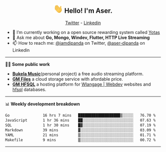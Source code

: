 <h2 align="center"> <img src="https://github.com/gabriel-TheCode/gabriel-TheCode/blob/master/gifs/Hi.gif" width="30px"> Hello! I'm Aser.</h2>
<p align="center">
  <a href="https://twitter.com/iamdipanda">Twitter</a> - 
  <a href="https://www.linkedin.com/in/aser-dipanda/">Linkedin</a>
</p>


- 🔭 I’m currently working on a open source rewarding system called [Yotas](https://github.com/osscameroon/yotas)
- 💬 Ask me about **Go, Mongo, Windev, Flutter, HTTP Live Streaming**
- 📫 How to reach me: [@iamdipanda](https://twitter.com/iamdipanda) on Twitter, [@aser-dipanda](https://www.linkedin.com/in/aser-dipanda/) on Linkedin

-------

👨‍💻 **Some public work**

- **[Bukela Music](https://music.bukela.co)**(personal project) a free audio streaming platform. 
- **[GM Files](https://gamesmania.io)** a cloud storage service with afordable price.
- **[GM HFSQL](https://gamesmania.io)** a hosting platform for [Wlangage | Webdev](https://pcsoft.fr/webdev/index.html) websites and [hfsql](https://pcsoft.fr/accueilpub/hfsql.htm) databases.
-------

📊 **Weekly development breakdown**

<!--START_SECTION:waka-->

```text
Go               16 hrs 7 mins   ███████████████████▒░░░░░   76.70 %
JavaScript       1 hr 36 mins    ██░░░░░░░░░░░░░░░░░░░░░░░   07.63 %
SQL              1 hr 30 mins    █▓░░░░░░░░░░░░░░░░░░░░░░░   07.19 %
Markdown         39 mins         ▓░░░░░░░░░░░░░░░░░░░░░░░░   03.09 %
YAML             21 mins         ▒░░░░░░░░░░░░░░░░░░░░░░░░   01.71 %
Makefile         9 mins          ▒░░░░░░░░░░░░░░░░░░░░░░░░   00.72 %
```

<!--END_SECTION:waka-->

-------
